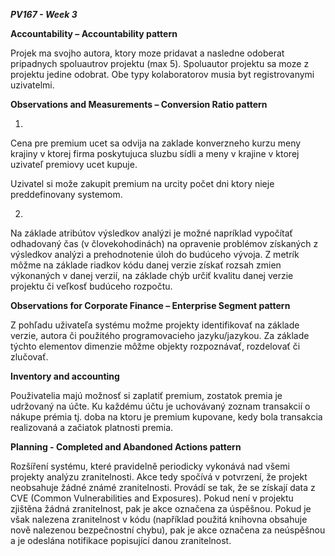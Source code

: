 ***PV167 - Week 3***

**Accountability – Accountability pattern**

Projek ma svojho autora, ktory moze pridavat a nasledne odoberat pripadnych spoluautrov projektu (max 5). Spoluautor projektu sa moze z projektu jedine odobrat. Obe typy kolaboratorov musia byt registrovanymi uzivatelmi.


**Observations and Measurements – Conversion Ratio pattern**

1.
Cena pre premium ucet sa odvija na zaklade konverzneho kurzu meny krajiny v ktorej firma poskytujuca sluzbu sídli a meny v krajine v ktorej uzivateľ premiovy ucet kupuje.

Uzivatel si može zakupit premium na urcity počet dni ktory nieje preddefinovany systemom.

2. 
Na základe atribútov výsledkov analýzi je možné napríklad vypočítať odhadovaný čas (v človekohodinách) na opravenie problémov získaných z výsledkov analýzi a prehodnotenie úloh do budúceho vývoja. Z metrík môžme na základe riadkov kódu danej verzie získať rozsah zmien výkonaných v danej verzií, na základe chýb určiť kvalitu danej verzie projektu či veľkosť budúceho rozpočtu.
  

**Observations for Corporate Finance – Enterprise Segment pattern**

Z pohľadu uživateľa systému možme projekty identifikovať na základe verzie, autora či použitého programovacieho jazyku/jazykou. Za základe týchto elementov dimenzie môžme objekty rozpoznávať, rozdelovať či zlučovať.


**Inventory and accounting**


Použivatelia majú možnosť si zaplatiť premium, zostatok premia je udržovaný na účte. Ku každému účtu je uchovávaný zoznam transakcií o nákupe prémia tj. doba na ktoru je premium kupovane, kedy bola transakcia realizovaná a začiatok platnosti premia.


**Planning - Completed and Abandoned Actions pattern**  


Rozšíření systému, které pravidelně periodicky vykonává nad všemi projekty analýzu zranitelnosti. Akce tedy spočívá v potvrzení, že projekt neobsahuje žádné známé zranitelnosti. Provádí se tak, že se získají data z CVE (Common Vulnerabilities and Exposures). Pokud není v projektu zjištěna žádná zranitelnost, pak je akce označena za úspěšnou. Pokud je však nalezena zranitelnost v kódu (například použitá knihovna obsahuje nově nalezenou bezpečnostní chybu), pak je akce označena za neúspěšnou a je odeslána notifikace popisující danou zranitelnost.

